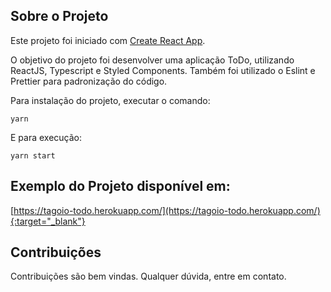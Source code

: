 ## Sobre o Projeto

Este projeto foi iniciado com [Create React App](https://github.com/facebook/create-react-app).

O objetivo do projeto foi desenvolver uma aplicação ToDo, utilizando ReactJS, Typescript e Styled Components.
Também foi utilizado o Eslint e Prettier para padronização do código.

Para instalação do projeto, executar o comando:

```
yarn
```

E para execução:

```
yarn start
```
## Exemplo do Projeto disponível em:

[https://tagoio-todo.herokuapp.com/](https://tagoio-todo.herokuapp.com/){:target="_blank"}

## Contribuições
Contribuições são bem vindas. Qualquer dúvida, entre em contato.

